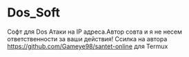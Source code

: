 # Dos_Soft
Софт для Dos Атаки на IP адреса.Автор совта и я не несем ответственности за ваши действия!
Ссилка на автора https://github.com/Gameye98/santet-online
для Termux 
